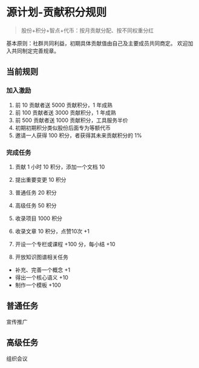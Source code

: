 源计划-贡献积分规则
============

> 股份+积分+智点+代币：按月贡献分配、按不同权重分红

基本原则：社群共同利益，初期具体贡献值由自己及主要成员共同商定。
欢迎加入共同制定完善规章。

## 当前规则

### 加入激励

1. 前 10 贡献者送 5000 贡献积分，1 年成熟
1. 前 100 贡献者送 3000 贡献积分，1 年成熟
1. 前 500 贡献者送 1000 贡献积分，工具服务半价
1. 初期初期积分类似股份后面专为等额代币
1. 邀请一人获得 100 积分，者获得其未来贡献积分的 1%

### 完成任务
1. 贡献 1 小时 10 积分，添加一个文档 10
1. 提出重要变更 10 积分
1. 普通任务 20 积分
1. 高级任务 50 积分
1. 收录项目 1000 积分
1. 收录文章 10 积分，点赞10次 +1
1. 开设一个专栏或课程 +100 分，每小结 +10

1. 开放知识图谱相关任务
  - 补充、完善一个概念 +1 
  - 得出一个核心语义 +10
  - 制作一个模板 +100

## 普通任务

宣传推广

## 高级任务

组织会议
